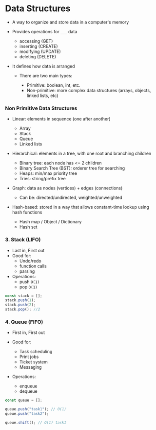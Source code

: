 # Data Structures

- A way to organize and store data in a computer's memory
- Provides operations for `___` data

  - accessing (GET)
  - inserting (CREATE)
  - modifying (UPDATE)
  - deleting (DELETE)

- It defines how data is arranged

  - There are two main types:

    - Primitive: boolean, int, etc.
    - Non-primitive: more complex data structures (arrays, objects, linked lists, etc)

### Non Primitive Data Structures

- Linear: elements in sequence (one after another)

  - Array
  - Stack
  - Queue
  - Linked lists

- Hierarchical: elements in a tree, with one root and branching children

  - Binary tree: each node has <= 2 children
  - Binary Search Tree (BST): orderer tree for searching
  - Heaps: min/max priority tree
  - Tries: string/prefix tree

- Graph: data as nodes (vertices) + edges (connections)

  - Can be: directed/undirected, weighted/unweighted

- Hash-based: stored in a way that allows constant-time lookup using hash functions

  - Hash map / Object / Dictionary
  - Hash set

### 3. Stack (LIFO)

- Last in, First out
- Good for:
  - Undo/redo
  - function calls
  - parsing
- Operations:
  - push `O(1)`
  - pop `O(1)`

```js
const stack = [];
stack.push(1);
stack.push(2);
stack.pop(); //2
```

### 4. Queue (FIFO)

- First in, First out
- Good for:

  - Task scheduling
  - Print jobs
  - Ticket system
  - Messaging

- Operations:
  - enqueue
  - dequeue

```js
const queue = [];

queue.push("task1"); // O(1)
queue.push("task2");

queue.shift(); // O(1) task1
```

<!-- 29:44 -->
